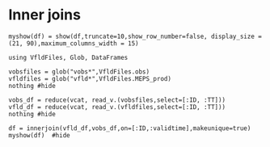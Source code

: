 # Inner joins 


```@setup 2
myshow(df) = show(df,truncate=10,show_row_number=false, display_size = (21, 90),maximum_columns_width = 15) 
```

```@example 2
using VfldFiles, Glob, DataFrames

vobsfiles = glob("vobs*",VfldFiles.obs)
vfldfiles = glob("vfld*",VfldFiles.MEPS_prod)
nothing #hide
```

```@example 2 
vobs_df = reduce(vcat, read_v.(vobsfiles,select=[:ID, :TT]))
vfld_df = reduce(vcat, read_v.(vfldfiles,select=[:ID, :TT])) 
nothing #hide
```

```@example 2
df = innerjoin(vfld_df,vobs_df,on=[:ID,:validtime],makeunique=true)
myshow(df)  #hide
```
